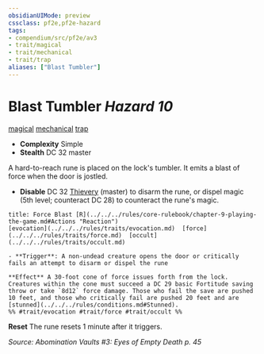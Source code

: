 ```yaml
---
obsidianUIMode: preview
cssclass: pf2e,pf2e-hazard
tags:
- compendium/src/pf2e/av3
- trait/magical
- trait/mechanical
- trait/trap
aliases: ["Blast Tumbler"]
---
```

# Blast Tumbler *Hazard 10*  
[magical](../../../Rules/traits/magical.md)  [mechanical](../../../Rules/traits/mechanical.md)  [trap](../../../Rules/traits/trap.md)  

- **Complexity** Simple
- **Stealth** DC 32 master  

A hard-to-reach rune is placed on the lock's tumbler. It emits a blast of force when the door is jostled.

- **Disable** DC 32 [Thievery](../../skills.md#Thievery) (master) to disarm the rune, or dispel magic (5th level; counteract DC 28) to counteract the rune's magic.  
     
```ad-embed-ability
title: Force Blast [R](../../../rules/core-rulebook/chapter-9-playing-the-game.md#Actions "Reaction")
[evocation](../../../rules/traits/evocation.md)  [force](../../../rules/traits/force.md)  [occult](../../../rules/traits/occult.md)  

- **Trigger**: A non-undead creature opens the door or critically fails an attempt to disarm or dispel the rune

**Effect** A 30-foot cone of force issues forth from the lock. Creatures within the cone must succeed a DC 29 basic Fortitude saving throw or take `8d12` force damage. Those who fail the save are pushed 10 feet, and those who critically fail are pushed 20 feet and are [stunned](../../../rules/conditions.md#Stunned).  
%% #trait/evocation #trait/force #trait/occult %%
```

**Reset** The rune resets 1 minute after it triggers.  

*Source: Abomination Vaults #3: Eyes of Empty Death p. 45*
